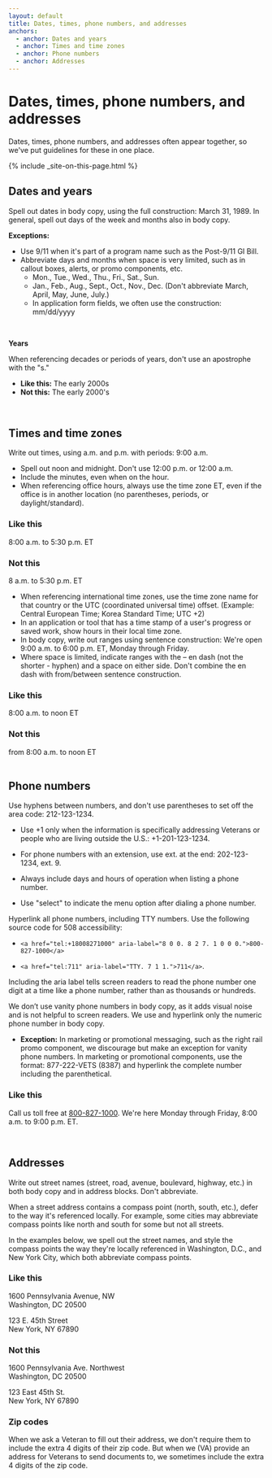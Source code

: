 ```yaml
---
layout: default
title: Dates, times, phone numbers, and addresses
anchors:
  - anchor: Dates and years
  - anchor: Times and time zones
  - anchor: Phone numbers
  - anchor: Addresses
---
```


# Dates, times, phone numbers, and addresses

Dates, times, phone numbers, and addresses often appear together, so we've put guidelines for these in one place.

{% include _site-on-this-page.html %}

## Dates and years

Spell out dates in body copy, using the full construction: March 31, 1989. In general, spell out days of the week and months also in body copy. 

__Exceptions:__

- Use 9/11 when it's part of a program name such as the Post-9/11 GI Bill.
- Abbreviate days and months when space is very limited, such as in callout boxes, alerts, or promo components, etc.
  - Mon., Tue., Wed., Thu., Fri., Sat., Sun.
  - Jan., Feb., Aug., Sept., Oct., Nov., Dec. (Don't abbreviate March, April, May, June, July.)
  - In application form fields, we often use the construction: mm/dd/yyyy
<br>

__Years__

When referencing decades or periods of years, don't use an apostrophe with the "s."

- **Like this:** The early 2000s
- **Not this:** The early 2000's




<br>

## Times and time zones

Write out times, using a.m. and p.m. with periods: 9:00 a.m.

- Spell out noon and midnight. Don't use 12:00 p.m. or 12:00 a.m.
- Include the minutes, even when on the hour.
- When referencing office hours, always use the time zone ET, even if the office is in another location (no parentheses, periods, or daylight/standard).

<div class="do-dont">
<div class="do-dont__do">
<h3 class="do-dont__heading">Like this</h3>
<div class="do-dont__content" markdown="1">
8:00 a.m. to 5:30 p.m. ET
</div>
</div>
<div class="do-dont__dont">
<h3 class="do-dont__heading">Not this</h3>
<div class="do-dont__content" markdown="1">
8 a.m. to 5:30 p.m. ET  
</div>
</div>
</div>

- When referencing international time zones, use the time zone name for that country or the UTC (coordinated universal time) offset. (Example: Central European Time; Korea Standard Time; UTC +2)
- In an application or tool that has a time stamp of a user's progress or saved work, show hours in their local time zone.
- In body copy, write out ranges using sentence construction: We're open 9:00 a.m. to 6:00 p.m. ET, Monday through Friday.
- Where space is limited, indicate ranges with the – en dash (not the shorter - hyphen) and a space on either side. Don't combine the en dash with from/between sentence construction.

<div class="do-dont">
<div class="do-dont__do">
<h3 class="do-dont__heading">Like this</h3>
<div class="do-dont__content" markdown="1">
8:00 a.m. to noon ET
</div>
</div>
<div class="do-dont__dont">
<h3 class="do-dont__heading">Not this</h3>
<div class="do-dont__content" markdown="1">
from 8:00 a.m. to noon ET
</div>
</div>
</div>




<br>

## Phone numbers 

Use hyphens between numbers, and don't use parentheses to set off the area code: 212-123-1234. 

- Use +1 only when the information is specifically addressing Veterans or people who are living outside the U.S.: +1-201-123-1234.

- For phone numbers with an extension, use ext. at the end: 202-123-1234, ext. 9.

- Always include days and hours of operation when listing a phone number.

- Use "select" to indicate the menu option after dialing a phone number.

Hyperlink all phone numbers, including TTY numbers. Use the following source code for 508 accessibility:

- `<a href="tel:+18008271000" aria-label="8 0 0. 8 2 7. 1 0 0 0.">800-827-1000</a>` 

- `<a href="tel:711" aria-label="TTY. 7 1 1.">711</a>`. 

Including the aria label tells screen readers to read the phone number one digit at a time like a phone number, rather than as thousands or hundreds.

We don’t use vanity phone numbers in body copy, as it adds visual noise and is not helpful to screen readers. We use and hyperlink only the numeric phone number in body copy. 

-	**Exception:** In marketing or promotional messaging, such as the right rail promo component, we discourage but make an exception for vanity phone numbers. In marketing or promotional components, use the format: 877-222-VETS (8387) and hyperlink the complete number including the parenthetical.


<div class="do-dont">
<div class="do-dont__do">
<h3 class="do-dont__heading">Like this</h3>
<div class="do-dont__content" markdown="1">
  
Call us toll free at <a href="tel:+18008271000" aria-label="8 0 0. 8 2 7. 1 0 0 0.">800-827-1000</a>. We're here Monday through Friday,
8:00 a.m. to 9:00 p.m. ET.

</div>
</div>
</div>

<br>

## Addresses

Write out street names (street, road, avenue, boulevard, highway, etc.) in both body copy and in address blocks. Don't abbreviate.

When a street address contains a compass point (north, south, etc.), defer to the way it's referenced locally. For example, some cities may abbreviate compass points like north and south for some but not all streets. 

In the examples below, we spell out the street names, and style the compass points the way they're locally referenced in Washington, D.C., and New York City, which both abbreviate compass points.


<div class="do-dont">
<div class="do-dont__do">
<h3 class="do-dont__heading">Like this</h3>
<div class="do-dont__content" markdown="1">
  
<p class="va-address-block">
1600 Pennsylvania Avenue, NW <br/>
Washington, DC 20500 <br/>
</p>
  
<p class="va-address-block">
123 E. 45th Street <br/>
New York, NY 67890 <br/>
</p>
  
</div>
</div>

<div class="do-dont__dont">
<h3 class="do-dont__heading">Not this</h3>
<div class="do-dont__content" markdown="1">
  
<p class="va-address-block">
1600 Pennsylvania Ave. Northwest<br/>
Washington, DC 20500<br/>
</p>

<p class="va-address-block">
123 East 45th St. <br/>
New York, NY 67890 <br/>
</p>

</div>
</div>
</div>

### Zip codes
When we ask a Veteran to fill out their address, we don't require them to include the extra 4 digits of their zip code. But when we (VA) provide an address for Veterans to send documents to, we sometimes include the extra 4 digits of the zip code.
